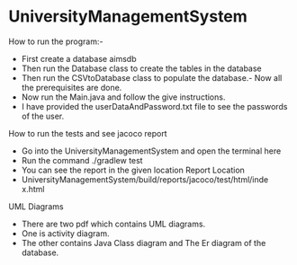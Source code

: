 # UniversityManagementSystem
How to run the program:-
- First create a database aimsdb
- Then run the Database class to create the tables in the database
- Then run the CSVtoDatabase class to populate the database.- Now all the prerequisites are done.
- Now run the Main.java and follow the give instructions.
- I have provided the userDataAndPassword.txt file to see
  the passwords of the user.

How to run the tests and see jacoco report
- Go into the UniversityManagementSystem and open the terminal
here
- Run the command ./gradlew test
- You can see the report in the given location
Report Location
- UniversityManagementSystem/build/reports/jacoco/test/html/inde
  x.html

UML Diagrams
- There are two pdf which contains UML diagrams.
- One is activity diagram.
- The other contains Java Class diagram and The Er diagram of
the database.
